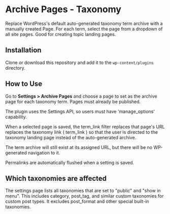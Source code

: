 Archive Pages - Taxonomy
===

Replace WordPress's default auto-generated taxonomy term archive with a manually created Page. For each term, select the page from a dropdown of all site pages.  Good for creating topic landing pages. 

## Installation

Clone or download this repository and add it to the `wp-content/plugins` directory.

## How to Use
Go to **Settings > Archive Pages** and choose a page to set as the archive page for each taxonomy term. Pages must already be published. 

The plugin uses the Settings API, so users must have 'manage_options' capability.

When a selected page is saved, the term_link filter replaces that page's URL replaces the taxonomy link ( term_link ) so that the user is directed to the taxonomy landing page instead of the auto-generated archive. 

The term archive will still exist at its assigned URL, but there will be no WP-generated navigation to it. 

Permalinks are automatically flushed when a setting is saved. 

## Which taxonomies are affected
The settings page lists all taxonomies that are set to "public" and "show in menu". This includes category, post_tag, and similar custom taxonomies for custom post types. It excludes post_format and other special built-in taxonomies.
